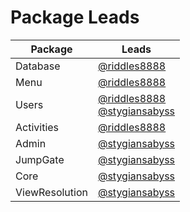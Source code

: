 # Package Leads
Package        | Leads
-------------- | ----------------------------------
Database       | [@riddles8888](https://github.com/riddless8888)
Menu           | [@riddles8888](https://github.com/riddless8888)
Users          | [@riddles8888](https://github.com/riddless8888)<br />[@stygiansabyss](https://github.com/stygiansabyss)
Activities     | [@riddles8888](https://github.com/riddless8888)
Admin          | [@stygiansabyss](https://github.com/stygiansabyss)
JumpGate       | [@stygiansabyss](https://github.com/stygiansabyss)
Core           | [@stygiansabyss](https://github.com/stygiansabyss)
ViewResolution | [@stygiansabyss](https://github.com/stygiansabyss)
